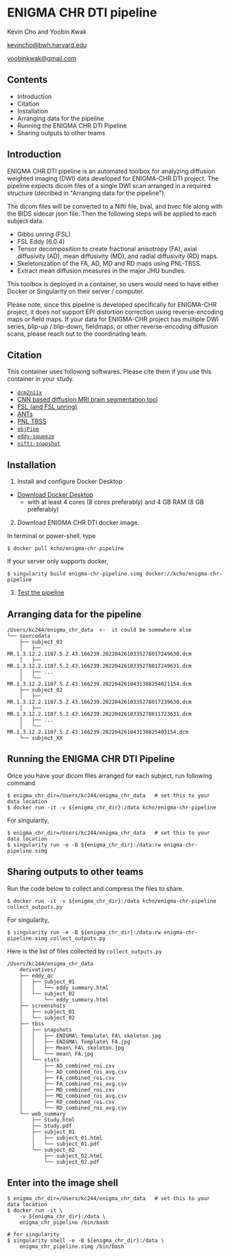 # ENIGMA CHR DTI pipeline

Kevin Cho and Yoobin Kwak

kevincho@bwh.harvard.edu

yoobinkwak@gmail.com


## Contents
- Introduction
- Citation
- Installation
- Arranging data for the pipeline
- Running the ENIGMA CHR DTI Pipeline
- Sharing outputs to other teams


## Introduction

ENIGMA CHR DTI pipeline is an automated toolbox for analyzing diffusion weighted imaging (DWI) data developed for ENIGMA-CHR DTI project. The pipeline expects dicom files of a single DWI scan arranged in a required structure (decribed in "Arranging data for the pipeline").

The dicom files will be converted to a Nifti file, bval, and bvec file along with the BIDS sidecar json file. Then the following steps will be applied to each subject data.
- Gibbs unring (FSL)
- FSL Eddy (6.0.4)
- Tensor decomposition to create fractional anisotropy (FA), axial diffusivity (AD), mean diffusivity (MD), and radial diffusivity (RD) maps.
- Skeletonization of the FA, AD, MD and RD maps using PNL-TBSS.
- Extract mean diffusion measures in the major JHU bundles.

This toolbox is deployed in a container, so users would need to have either Docker or Singularity on their server / computer.

Please note, since this pipeline is developed specifically for ENIGMA-CHR project, it does not support EPI distortion correction using reverse-encoding maps or field maps. If your data for ENIGMA-CHR project has multiple DWI series, blip-up / blip-down, fieldmaps, or other reverse-encoding diffusion scans, please reach out to the coordinating team.


## Citation

This container uses following softwares. Please cite them if you use this container in your study.

- [`dcm2niix`](https://github.com/rordenlab/dcm2niix)
- [CNN based diffusion MRI brain segmentation tool](https://github.com/pnlbwh/CNN-Diffusion-MRIBrain-Segmentation)
- [FSL (and FSL unring)](https://fsl.fmrib.ox.ac.uk/)
- [ANTs](https://github.com/ANTsX/ANTs)
- [PNL TBSS](https://github.com/pnlbwh/TBSS)
- [`objPipe`](https://github.com/kcho/objPipe)
- [`eddy-squeeze`](https://github.com/pnlbwh/eddy-squeeze)
- [`nifti-snapshot`](https://github.com/pnlbwh/nifti-snapshot)



## Installation

1. Install and configure Docker Desktop

- [Download Docker Desktop](https://www.docker.com/products/docker-desktop/)
    - with at least 4 cores (8 cores preferably) and 4 GB RAM (8 GB preferably)


2. Download ENIGMA CHR DTI docker image.

In terminal or power-shell, type
```
$ docker pull kcho/enigma-chr-pipeline
```


If your server only supports docker,
```
$ singularity build enigma-chr-pipeline.simg docker://kcho/enigma-chr-pipeline
```


3. [Test the pipeline](how_to_test_pipeline.md)


## Arranging data for the pipeline

```
/Users/kc244/enigma_chr_data  <-  it could be somewhere else
└── sourcedata
    ├── subject_01
    │   ├── MR.1.3.12.2.1107.5.2.43.166239.2022042610335278017249630.dcm
    │   ├── MR.1.3.12.2.1107.5.2.43.166239.2022042610335278017249631.dcm
    │   ├── ...
    │   └── MR.1.3.12.2.1107.5.2.43.166239.2022042610431388254021154.dcm
    ├── subject_02
    │   ├── MR.1.3.12.2.1107.5.2.43.166239.2022042610335278017239630.dcm
    │   ├── MR.1.3.12.2.1107.5.2.43.166239.2022042610335278011723631.dcm
    │   ├── ...
    │   └── MR.1.3.12.2.1107.5.2.43.166239.202204261043138825403154.dcm
    └── subject_XX
```



## Running the ENIGMA CHR DTI Pipeline

Once you have your dicom files arranged for each subject, run following command

```
$ enigma_chr_dir=/Users/kc244/enigma_chr_data   # set this to your data location
$ docker run -it -v ${enigma_chr_dir}:/data kcho/enigma-chr-pipeline
```

For singularity,
```
$ enigma_chr_dir=/Users/kc244/enigma_chr_data   # set this to your data location
$ singularity run -e -B ${enigma_chr_dir}:/data:rw enigma-chr-pipeline.simg
```


## Sharing outputs to other teams

Run the code below to collect and compress the files to share.
```
$ docker run -it -v ${enigma_chr_dir}:/data kcho/enigma-chr-pipeline collect_outputs.py
```

For singularity,
```
$ singularity run -e -B ${enigma_chr_dir}:/data:rw enigma-chr-pipeline.simg collect_outputs.py
```

Here is the list of files collected by `collect_outputs.py`

```
/Users/kc244/enigma_chr_data
    derivatives/
    ├── eddy_qc
    │   ├── subject_01
    │   │   └── eddy_summary.html
    │   └── subject_02
    │       └── eddy_summary.html
    ├── screenshots
    │   ├── subject_01
    │   └── subject_02
    ├── tbss
    │   ├── snapshots
    │   │   ├── ENIGMA\ Template\ FA\ skeleton.jpg
    │   │   ├── ENIGMA\ Template\ FA.jpg
    │   │   ├── Mean\ FA\ skeleton.jpg
    │   │   └── mean\ FA.jpg
    │   └── stats
    │       ├── AD_combined_roi.csv
    │       ├── AD_combined_roi_avg.csv
    │       ├── FA_combined_roi.csv
    │       ├── FA_combined_roi_avg.csv
    │       ├── MD_combined_roi.csv
    │       ├── MD_combined_roi_avg.csv
    │       ├── RD_combined_roi.csv
    │       └── RD_combined_roi_avg.csv
    └── web_summary
        ├── Study.html
        ├── Study.pdf
        ├── subject_01
        │   ├── subject_01.html
        │   └── subject_01.pdf
        └── subject_02
            ├── subject_02.html
            └── subject_02.pdf
```


## Enter into the image shell

```
$ enigma_chr_dir=/Users/kc244/enigma_chr_data   # set this to your data location
$ docker run -it \
    -v ${enigma_chr_dir}:/data \
    enigma_chr_pipeline /bin/bash

# for singularity
$ singularity shell -e -B ${enigma_chr_dir}:/data \
    enigma_chr_pipeline.simg /bin/bash
```
